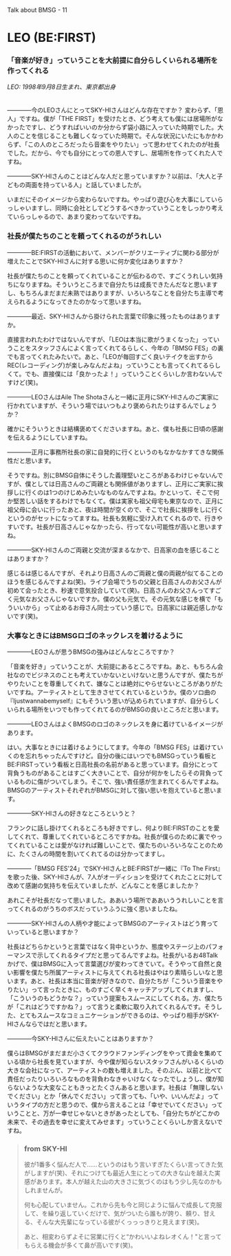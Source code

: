 Talk about BMSG - 11
# LEO (BE:FIRST)

### 「音楽が好き」っていうことを大前提に自分らしくいられる場所を作ってくれる

*LEO: 1998年9月8日生まれ、東京都出身*
<br/><br/><br/>
————今のLEOさんにとってSKY-HIさんはどんな存在ですか？
変わらず、「恩人」ですね。僕が「THE FIRST」を受けたとき、どう考えても僕には居場所がなかったですし、どうすればいいのか分からず袋小路に入っていた時期でした。大人のことを信じることも難しくなっていた時期で。そんな状況にいたにもかかわらず、「この人のところだったら音楽をやりたい」って思わせてくれたのが社長でした。だから、今でも自分にとっての恩人ですし、居場所を作ってくれた人ですね。

————SKY-HIさんのことはどんな人だと思っていますか？以前は、「大人と子どもの両面を持っている人」と話していましたが。

いまだにそのイメージから変わらないですね。やっぱり遊び心を大事にしていらっしゃいますし、同時に会社としてどうするべきかっていうことをしっかり考えていらっしゃるので、あまり変わってないですね。

### 社長が僕たちのことを頼ってくれるのがうれしい

————BE:FIRSTの活動において、メンバーがクリエーティブに関わる部分が増えたことでSKY-HIさんに対する思いに何か変化はありますか？

社長が僕たちのことを頼ってくれていることが伝わるので、すごくうれしい気持ちになりますね。そういうところまで自分たちは成長できたんだなと思いますし、もちろんまだまだ未熟ではありますが、いろいろなことを自分たち主導で考えられるようになってきたのかなって思いますね。

————最近、SKY-HIさんから掛けられた言葉で印象に残ったものはありますか。

直接言われたわけではないんですが、「LEOは本当に歌がうまくなった」っていうことをスタッフさんによく言ってくれてるらしく、今年の「BMSG FES」の裏でも言ってくれたみたいで。あと、「LEOが毎回すごく良いテイクを出すからREC(レコーディング)が楽しみなんだよね」っていうことも言ってくれてるらしくて。でも、直接僕には「良かったよ！」っていうことくらいしか言わないんですけど(笑)。

————LEOさんはAile The Shotaさんと一緒に正月にSKY-HIさんのご実家に行かれていますが、そういう場ではいつもより褒められたりはするんでしょうか？

確かにそういうときは結構褒めてくださいますね。あと、僕も社長に日頃の感謝を伝えるようにしていますね。

————正月に事務所社長の家に自発的に行くというのもなかなかすてきな関係性だと思います。

そうですね。別にBMSG自体にそうした義理堅いところがあるわけじゃないんですが、僕としては日高さんのご両親とも関係値がありますし、正月にご実家に挨拶しに行くのは1つのけじめみたいなものなんですよね。かといって、そこで何か堅苦しい話をするわけでもなくて。僕は実家も祖父母宅も東京なので、正月に祖父母に会いに行ったあと、夜は時間が空くので、そこで社長に挨拶をしに行くというのがセットになってますね。社長も気軽に受け入れてくれるので、行きやすいです。社長が日高さんじゃなかったら、行ってない可能性が高いと思いますね。

————SKY-HIさんのご両親と交流が深まるなかで、日高家の血を感じることはありますか？

感じるは感じるんですが、それより日高さんのご両親と僕の両親が似てることのほうを感じるんですよね(笑)。ライブ会場でうちの父親と日高さんのお父さんが初めて会ったとき、秒速で意気投合していて(笑)。日高さんのお父さんってすごく元気なお父さんじゃないですか。僕の父も元気で。その元気な感じを横で「もういいから」って止めるお母さん同士っていう感じで。日高家には親近感しかないです(笑)。

### 大事なときにはBMSGロゴのネックレスを着けるように
————LEOさんが思うBMSGの強みはどんなところですか？

「音楽を好き」っていうことが、大前提にあるところですね。あと、もちろん会社なのでビジネスのことも考えていかないといけないと思うんですが、僕たちがやりたいことを尊重してくれて、嫌なことは絶対にやらせないところがありがたいですね。アーティストとして生きさせてくれているというか。僕のソロ曲の『Ijustwannabemyself』にもそういう思いが込められていますが、自分らしくいられる場所をいつでも作ってくれてるのがBMSGの良いところだと思います。

————LEOさんはよくBMSGのロゴのネックレスを身に着けているイメージがあります。

はい。大事なときには着けるようにしてます。今年の「BMSG FES」は着けていくのを忘れちゃったんですけど。自分の後にはいつでもBMSGっていう看板とBE:FIRSTっていう看板と日高社長の名前があると思っています。自分にとって背負うものがあることはすごく大きいことで、自分が何かをしたらその背負っているものに傷がついてしまう。そこで、強い責任感が生まれてくるんですよね。BMSGのアーティストそれぞれがBMSGに対して強い思いを抱えていると思います。

————SKY-HIさんの好きなところというと？

フランクに話し掛けてくれるところも好きですし、何よりBE:FIRSTのことを愛してくれて、尊重してくれているところですかね。社長が僕らのために裏でやってくれていることは愛がなければ難しいことで、僕たちのいろいろなことのために、たくさんの時間を割いてくれてるのは分かってますし。

————「BMSG FES'24」でSKY-HIさんとBE:FIRSTが一緒に『To The First』を歌った後、SKY-HIさんが、7人がオーディションを受けてくれたことに対して改めて感謝の気持ちを伝えていましたが、どんなことを感じましたか？

あれこそが社長だなって思いました。ああいう場所でああいううれしいことを言ってくれるのがうちのボスだっていうふうに強く思いましたね。

————SKY-HIさんの人柄や才能によってBMSGのアーティストはどう育っていっていると思いますか？

社長はどちらかというと言葉ではなく背中というか、態度やステージ上のパフォーマンスで示してくれるタイプだと思ってるんですよね。社長がいるお48Talkかげで、僕はBMSGに入って言葉選びが変わってきていて。そうやって自然と良い影響を僕たち所属アーティストに与えてくれる社長はやはり素晴らしいなと思います。あと、社長は本当に音楽が好きなので、自分たちが「こういう音楽をやりたい」って言ったときに、ものすごく早くキャッチアップしてくれますし、「こういうのもどうかな？」っていう提案もスムースにしてくれる。方、僕たちが「これはどうですかね？」って言うと柔軟に取り入れてくれるんです。そうした、とてもスムースなコミュニケーションができるのは、やっぱり相手がSKY-HIさんならではだと思います。

————今SKY-HIさんに伝えたいことはありますか？

僕らはBMSGがまだまだ小さくてクラウドファンディングをやって資金を集めている頃から社長を見ていますが、今や僕が知らないスタッフさんがいるくらいの大きな会社になって、アーティストの数も増えました。そのぶん、以前と比べて責任だったりいろいろなものを背負わなきゃいけなくなったでしょうし、僕が知らないような大変なこともきっとたくさんあると思います。社長は「無理しないでください」とか「休んでください」って言っても、「いや、いいんだよ」っていうタイプの方だと思うので、僕から言えることは「幸せでいてください」っていうことと、万が一幸せじゃないときがあったとしても、「自分たちがどこかの未来で、その過去を幸せに変えてみせます」っていうことくらいしか言えないですね。



> ### from SKY-HI
> 
> 彼が1番多く悩んだ人で……というのはもう言いすぎたくらい言ってきた気がしますが(笑)、それにつけても最近人生にとっての大きな山を越えた実感があります。本人が越えた山の大きさに気づくのはもう少し先なのかもしれませんが。
> 
> 何も心配していません。これから先も今と同じように悩んで成長して克服して、を繰り返していくだけで、気がついたら誰もが誇り、頼り、甘える、そんな大先輩になっている彼がくっっっきりと見えます(笑)。
> 
> あと、相変わらずよそに営業に行くと“かわいいよねレオくん！"と言ってもらえる機会が多くて鼻が高いです(笑)。
> 



